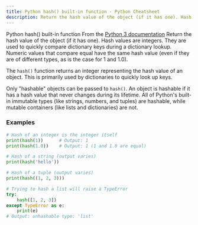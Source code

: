 ```yaml
---
title: Python hash() built-in function - Python Cheatsheet
description: Return the hash value of the object (if it has one). Hash values are integers. They are used to quickly compare dictionary keys during a dictionary lookup. Numeric values that compare equal have the same hash value (even if they are of different types, as is the case for 1 and 1.0).
---
```


<base-title :title="frontmatter.title" :description="frontmatter.description">
Python hash() built-in function
</base-title>

<base-disclaimer>
  <base-disclaimer-title>
    From the <a target="_blank" href="https://docs.python.org/3/library/functions.html#hash">Python 3 documentation</a>
  </base-disclaimer-title>
  <base-disclaimer-content>
   Return the hash value of the object (if it has one). Hash values are integers. They are used to quickly compare dictionary keys during a dictionary lookup. Numeric values that compare equal have the same hash value (even if they are of different types, as is the case for 1 and 1.0).
  </base-disclaimer-content>
</base-disclaimer>

The `hash()` function returns an integer representing the hash value of an object. This is primarily used by dictionaries to quickly look up keys.

Only "hashable" objects can be passed to `hash()`. An object is hashable if it has a hash value that never changes during its lifetime. All of Python's built-in immutable types (like strings, numbers, and tuples) are hashable, while mutable containers (like lists and dictionaries) are not.

### Examples

```python
# Hash of an integer is the integer itself
print(hash(1))      # Output: 1
print(hash(1.0))    # Output: 1 (1 and 1.0 are equal)

# Hash of a string (output varies)
print(hash('hello'))

# Hash of a tuple (output varies)
print(hash((1, 2, 3)))

# Trying to hash a list will raise a TypeError
try:
    hash([1, 2, 3])
except TypeError as e:
    print(e)
# Output: unhashable type: 'list'
```
